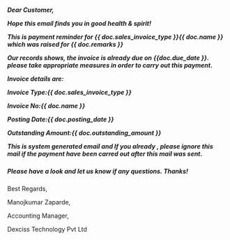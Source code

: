 <p><p><h5>Dear Customer,

<p><p>Hope this email finds you in good health & spirit!

<p><p>This is payment reminder for {{ doc.sales_invoice_type }}{{ doc.name }} which was raised for {{ doc.remarks }}

<p><p>Our records shows, the invoice is already due on {{doc.due_date }}. please take appropriate measures in order to carry out this payment.

<p><p>Invoice details are:
<p>Invoice Type:{{ doc.sales_invoice_type }}
<p>Invoice No:{{ doc.name }}
<p>Posting Date:{{ doc.posting_date }}
<p>Outstanding Amount:{{ doc.outstanding_amount }}

<p><p>This is system generated email and If you already , please ignore this mail if the payment have been carred out after this mail was sent.

<p><p><h5>Please have a look and let us know if any questions. Thanks!</h5>

<p>Best Regards,
<p>Manojkumar Zaparde,
<p>Accounting Manager,
<p>Dexciss Technology Pvt Ltd